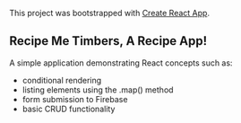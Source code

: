 This project was bootstrapped with [Create React App](https://github.com/facebook/create-react-app).

## Recipe Me Timbers, A Recipe App!

A simple application demonstrating React concepts such as:
- conditional rendering
- listing elements using the .map() method
- form submission to Firebase 
- basic CRUD functionality
